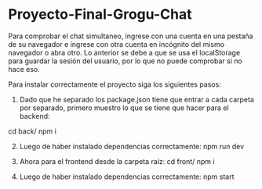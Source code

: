 # Proyecto-Final-Grogu-Chat

Para comprobar el chat simultaneo, ingrese con una cuenta en una pestaña de su navegador e ingrese con otra cuenta en incógnito del mismo navegador o abra otro. Lo anterior se debe a que se usa el localStorage para guardar la sesión del usuario, por lo que no puede comprobar si no hace eso.

Para instalar correctamente el proyecto siga los siguientes pasos:

1. Dado que he separado los package.json tiene que entrar a cada carpeta por separado, primero muestro lo que se tiene que hacer para el backend:

cd back/
npm i

2. Luego de haber instalado dependencias correctamente:
npm run dev

3. Ahora para el frontend desde la carpeta raíz:
cd front/
npm i

2. Luego de haber instalado dependencias correctamente:
npm start
